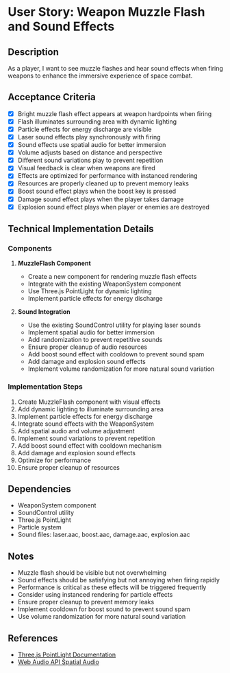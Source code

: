 # User Story: Weapon Muzzle Flash and Sound Effects

## Description
As a player, I want to see muzzle flashes and hear sound effects when firing weapons to enhance the immersive experience of space combat.

## Acceptance Criteria
- [x] Bright muzzle flash effect appears at weapon hardpoints when firing
- [x] Flash illuminates surrounding area with dynamic lighting
- [x] Particle effects for energy discharge are visible
- [x] Laser sound effects play synchronously with firing
- [x] Sound effects use spatial audio for better immersion
- [x] Volume adjusts based on distance and perspective
- [x] Different sound variations play to prevent repetition
- [x] Visual feedback is clear when weapons are fired
- [x] Effects are optimized for performance with instanced rendering
- [x] Resources are properly cleaned up to prevent memory leaks
- [x] Boost sound effect plays when the boost key is pressed
- [x] Damage sound effect plays when the player takes damage
- [x] Explosion sound effect plays when player or enemies are destroyed

## Technical Implementation Details

### Components
1. **MuzzleFlash Component**
   - Create a new component for rendering muzzle flash effects
   - Integrate with the existing WeaponSystem component
   - Use Three.js PointLight for dynamic lighting
   - Implement particle effects for energy discharge

2. **Sound Integration**
   - Use the existing SoundControl utility for playing laser sounds
   - Implement spatial audio for better immersion
   - Add randomization to prevent repetitive sounds
   - Ensure proper cleanup of audio resources
   - Add boost sound effect with cooldown to prevent sound spam
   - Add damage and explosion sound effects
   - Implement volume randomization for more natural sound variation

### Implementation Steps
1. Create MuzzleFlash component with visual effects
2. Add dynamic lighting to illuminate surrounding area
3. Implement particle effects for energy discharge
4. Integrate sound effects with the WeaponSystem
5. Add spatial audio and volume adjustment
6. Implement sound variations to prevent repetition
7. Add boost sound effect with cooldown mechanism
8. Add damage and explosion sound effects
9. Optimize for performance
10. Ensure proper cleanup of resources

## Dependencies
- WeaponSystem component
- SoundControl utility
- Three.js PointLight
- Particle system
- Sound files: laser.aac, boost.aac, damage.aac, explosion.aac

## Notes
- Muzzle flash should be visible but not overwhelming
- Sound effects should be satisfying but not annoying when firing rapidly
- Performance is critical as these effects will be triggered frequently
- Consider using instanced rendering for particle effects
- Ensure proper cleanup to prevent memory leaks
- Implement cooldown for boost sound to prevent sound spam
- Use volume randomization for more natural sound variation

## References
- [Three.js PointLight Documentation](https://threejs.org/docs/#api/en/lights/PointLight)
- [Web Audio API Spatial Audio](https://developer.mozilla.org/en-US/docs/Web/API/Web_Audio_API/Web_audio_spatialization_basics) 